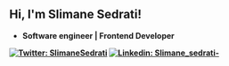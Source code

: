 <h2> Hi, I'm Slimane Sedrati!</h2>

- <p><b>Software engineer | Frontend Developer

[![Twitter: SlimaneSedrati](https://img.shields.io/reddit/user-karma/combined/slimane_sedrati?style=social)](https://www.reddit.com/user/Slimane_Sedrati)  [![Linkedin: Slimane_sedrati-](https://img.shields.io/badge/-Slimane_sedrati-blue?style=flat-square&logo=Linkedin&logoColor=white&link=https://www.linkedin.com/in/slimane-sedrati-02159021b)](https://www.linkedin.com/in/slimane-sedrati-02159021b)



